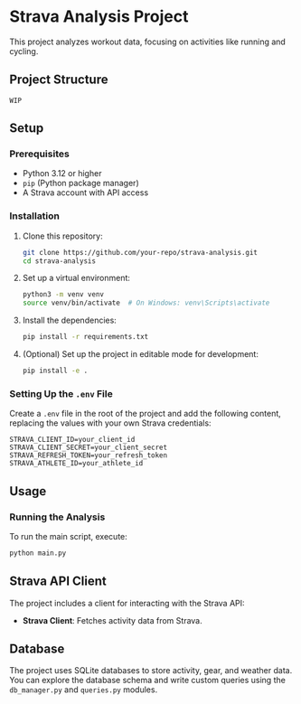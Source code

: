 
# Strava Analysis Project

This project analyzes workout data, focusing on activities like running and cycling.

## Project Structure

```
WIP                   
```

## Setup

### Prerequisites
- Python 3.12 or higher
- `pip` (Python package manager)
- A Strava account with API access

### Installation

1. Clone this repository:
   ```bash
   git clone https://github.com/your-repo/strava-analysis.git
   cd strava-analysis
   ```

2. Set up a virtual environment:
   ```bash
   python3 -m venv venv
   source venv/bin/activate  # On Windows: venv\Scripts\activate
   ```

3. Install the dependencies:
   ```bash
   pip install -r requirements.txt
   ```

4. (Optional) Set up the project in editable mode for development:
   ```bash
   pip install -e .
   ```

### Setting Up the `.env` File

Create a `.env` file in the root of the project and add the following content, replacing the values with your own Strava credentials:

```
STRAVA_CLIENT_ID=your_client_id
STRAVA_CLIENT_SECRET=your_client_secret
STRAVA_REFRESH_TOKEN=your_refresh_token
STRAVA_ATHLETE_ID=your_athlete_id
```

## Usage

### Running the Analysis

To run the main script, execute:

```bash
python main.py
```

## Strava API Client

The project includes a client for interacting with the Strava API:

- **Strava Client**: Fetches activity data from Strava.


## Database

The project uses SQLite databases to store activity, gear, and weather data. You can explore the database schema and write custom queries using the `db_manager.py` and `queries.py` modules.
